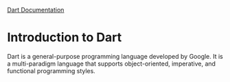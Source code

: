 [Dart Documentation](https://dart.dev/language)

# Introduction to Dart

Dart is a general-purpose programming language developed by Google. It is a multi-paradigm language that supports object-oriented, imperative, and functional programming styles.